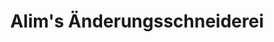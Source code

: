 ---
title: "Alim's Änderungsschneiderei"
url: /dormagen/alims-aenderungsschneiderei/
shop: Schneiderei
---